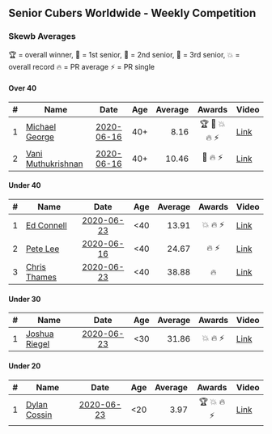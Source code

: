 ## Senior Cubers Worldwide - Weekly Competition
### Skewb Averages

🏆 = overall winner, 🥇 = 1st senior, 🥈 = 2nd senior, 🥉 = 3rd senior, 💥 = overall record 🔥 = PR average ⚡ = PR single

#### Over 40

| # | Name | Date | Age | Average | Awards | Video |
| :--: | -- | :--: | :--: | --: | :--: | -- |
| 1 | [Michael George](../../persons/michael_george/skewb.md) | [2020-06-16](2020-06-16.md) | 40+ | 8.16 | 🏆 🥇 💥 🔥 ⚡ | [Link](https://www.facebook.com/events/296087658445428/permalink/296272458426948/) |
| 2 | [Vani Muthukrishnan](../../persons/vani_muthukrishnan/skewb.md) | [2020-06-16](2020-06-16.md) | 40+ | 10.46 | 🥈 🔥 ⚡ | [Link](https://www.facebook.com/events/296087658445428/permalink/297667538287440/) |

#### Under 40

| # | Name | Date | Age | Average | Awards | Video |
| :--: | -- | :--: | :--: | --: | :--: | -- |
| 1 | [Ed Connell](../../persons/ed_connell/skewb.md) | [2020-06-23](2020-06-23.md) | <40 | 13.91 | 💥 🔥 ⚡ | [Link](https://www.facebook.com/events/1618516681636159/permalink/1623313707823123/) |
| 2 | [Pete Lee](../../persons/pete_lee/skewb.md) | [2020-06-16](2020-06-16.md) | <40 | 24.67 | 🔥 ⚡ | [Link](https://www.facebook.com/events/296087658445428/permalink/299518714768989/) |
| 3 | [Chris Thames](../../persons/chris_thames/skewb.md) | [2020-06-23](2020-06-23.md) | <40 | 38.88 | 🔥 | [Link](https://www.facebook.com/events/1618516681636159/permalink/1623169454504215/) |

#### Under 30

| # | Name | Date | Age | Average | Awards | Video |
| :--: | -- | :--: | :--: | --: | :--: | -- |
| 1 | [Joshua Riegel](../../persons/joshua_riegel/skewb.md) | [2020-06-23](2020-06-23.md) | <30 | 31.86 | 💥 🔥 ⚡ | [Link](https://www.facebook.com/events/1618516681636159/permalink/1623941544427006/) |

#### Under 20

| # | Name | Date | Age | Average | Awards | Video |
| :--: | -- | :--: | :--: | --: | :--: | -- |
| 1 | [Dylan Cossin](../../persons/dylan_cossin/skewb.md) | [2020-06-23](2020-06-23.md) | <20 | 3.97 | 🏆 💥 🔥 ⚡ | [Link](https://www.facebook.com/dylan.andrew1/videos/3097967856954645/) |


<!-- Global site tag (gtag.js) - Google Analytics -->
<script async src="https://www.googletagmanager.com/gtag/js?id=UA-86348435-3"></script>
<script>window.dataLayer = window.dataLayer || []; function gtag() {dataLayer.push(arguments);} gtag('js', new Date()); gtag('config', 'UA-86348435-3');</script>
